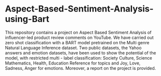 # Aspect-Based-Sentiment-Analysis-using-Bart

This repository contains a project on Aspect Based Sentiment Analysis of influencer-led product review comments on YouTube. We have carried out zero shot classification with a BART model pretrained on the Multi genre Natural Language Inference dataset. Two public datasets, the Yahoo answers and emotion datasets, have been used to show the potential of the model, with restricted multi - label classification: Society Culture, Science Mathematics, Health, Education Reference for topics and Joy, Love, Sadness, Anger for emotions. Moreover, a report on the project is provided.
